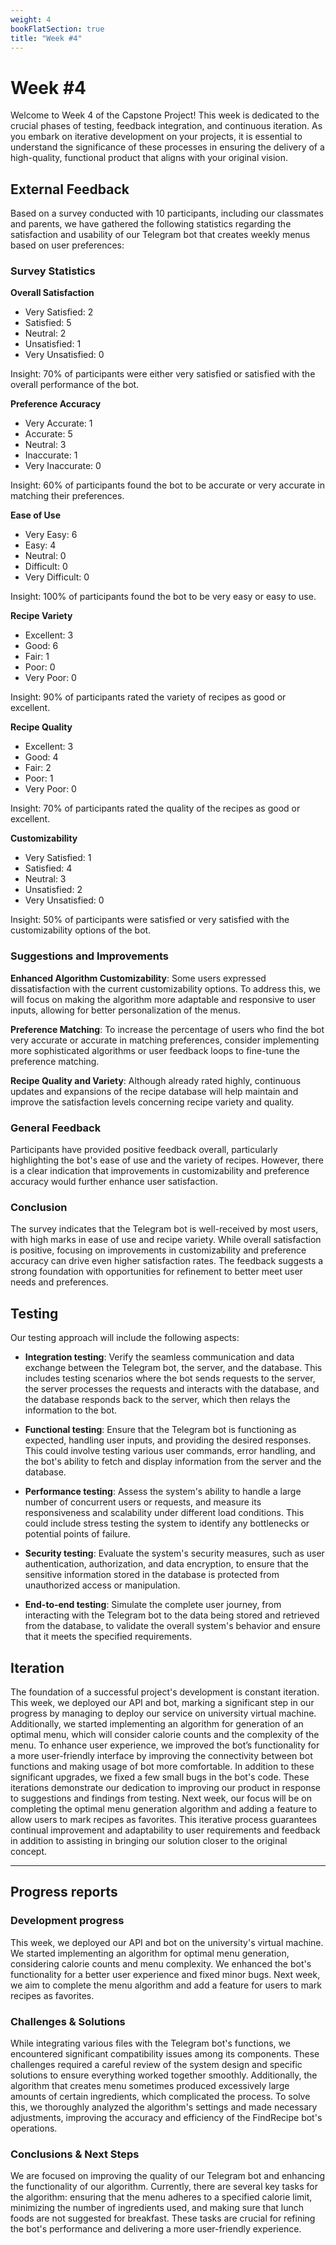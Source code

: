 ```yaml
---
weight: 4
bookFlatSection: true
title: "Week #4"
---
```


# **Week #4**

Welcome to Week 4 of the Capstone Project! This week is dedicated to the crucial phases of testing, feedback integration, and continuous iteration. As you embark on iterative development on your projects, it is essential to understand the significance of these processes in ensuring the delivery of a high-quality, functional product that aligns with your original vision.


## External Feedback
Based on a survey conducted with 10 participants, including our classmates and parents, we have gathered the following statistics regarding the satisfaction and usability of our Telegram bot that creates weekly menus based on user preferences:

### Survey Statistics

**Overall Satisfaction**

- Very Satisfied: 2
- Satisfied: 5
- Neutral: 2
- Unsatisfied: 1
- Very Unsatisfied: 0

Insight: 70% of participants were either very satisfied or satisfied with the overall performance of the bot.

**Preference Accuracy**

- Very Accurate: 1
- Accurate: 5
- Neutral: 3
- Inaccurate: 1
- Very Inaccurate: 0

Insight: 60% of participants found the bot to be accurate or very accurate in matching their preferences.

**Ease of Use**

- Very Easy: 6
- Easy: 4
- Neutral: 0
- Difficult: 0
- Very Difficult: 0

Insight: 100% of participants found the bot to be very easy or easy to use.

**Recipe Variety**

- Excellent: 3
- Good: 6
- Fair: 1
- Poor: 0
- Very Poor: 0

Insight: 90% of participants rated the variety of recipes as good or excellent.

**Recipe Quality**

- Excellent: 3
- Good: 4
- Fair: 2
- Poor: 1
- Very Poor: 0

Insight: 70% of participants rated the quality of the recipes as good or excellent.

**Customizability**

- Very Satisfied: 1
- Satisfied: 4
- Neutral: 3
- Unsatisfied: 2
- Very Unsatisfied: 0

Insight: 50% of participants were satisfied or very satisfied with the customizability options of the bot.

### Suggestions and Improvements
**Enhanced Algorithm Customizability**: Some users expressed dissatisfaction with the current customizability options. To address this, we will focus on making the algorithm more adaptable and responsive to user inputs, allowing for better personalization of the menus.

**Preference Matching**: To increase the percentage of users who find the bot very accurate or accurate in matching preferences, consider implementing more sophisticated algorithms or user feedback loops to fine-tune the preference matching.

**Recipe Quality and Variety**: Although already rated highly, continuous updates and expansions of the recipe database will help maintain and improve the satisfaction levels concerning recipe variety and quality.

### General Feedback
Participants have provided positive feedback overall, particularly highlighting the bot's ease of use and the variety of recipes. However, there is a clear indication that improvements in customizability and preference accuracy would further enhance user satisfaction.

### Conclusion
The survey indicates that the Telegram bot is well-received by most users, with high marks in ease of use and recipe variety. While overall satisfaction is positive, focusing on improvements in customizability and preference accuracy can drive even higher satisfaction rates. The feedback suggests a strong foundation with opportunities for refinement to better meet user needs and preferences.

## **Testing**
Our testing approach will include the following aspects:

- **Integration testing**: Verify the seamless communication and data exchange between the Telegram bot, the server, and the database. This includes testing scenarios where the bot sends requests to the server, the server processes the requests and interacts with the database, and the database responds back to the server, which then relays the information to the bot.

- **Functional testing**: Ensure that the Telegram bot is functioning as expected, handling user inputs, and providing the desired responses. This could involve testing various user commands, error handling, and the bot's ability to fetch and display information from the server and the database.

- **Performance testing**: Assess the system's ability to handle a large number of concurrent users or requests, and measure its responsiveness and scalability under different load conditions. This could include stress testing the system to identify any bottlenecks or potential points of failure.

- **Security testing**: Evaluate the system's security measures, such as user authentication, authorization, and data encryption, to ensure that the sensitive information stored in the database is protected from unauthorized access or manipulation.

- **End-to-end testing**: Simulate the complete user journey, from interacting with the Telegram bot to the data being stored and retrieved from the database, to validate the overall system's behavior and ensure that it meets the specified requirements.

## **Iteration**
The foundation of a successful project's development is constant iteration. This week, we deployed our API and bot, marking a significant step in our progress by managing to deploy our service on university virtual machine. Additionally, we started implementing an algorithm for generation of an optimal menu, which will consider calorie counts and the complexity of the menu. To enhance user experience, we improved the bot’s functionality for a more user-friendly interface by improving the connectivity between bot functions and making usage of bot more comfortable. In addition to these significant upgrades, we fixed a few small bugs in the bot's code. These iterations demonstrate our dedication to improving our product in response to suggestions and findings from testing. 
Next week, our focus will be on completing the optimal menu generation algorithm and adding a feature to allow users to mark recipes as favorites. This iterative process guarantees continual improvement and adaptability to user requirements and feedback in addition to assisting in bringing our solution closer to the original concept.

---
## **Progress reports**
### **Development progress**
This week, we deployed our API and bot on the university's virtual machine. We started implementing an algorithm for optimal menu generation, considering calorie counts and menu complexity. We enhanced the bot's functionality for a better user experience and fixed minor bugs. Next week, we aim to complete the menu algorithm and add a feature for users to mark recipes as favorites.
### **Challenges & Solutions**
While integrating various files with the Telegram bot's functions, we encountered significant compatibility issues among its components. These challenges required a careful review of the system design and specific solutions to ensure everything worked together smoothly. Additionally, the algorithm that creates menu sometimes produced excessively large amounts of certain ingredients, which complicated the process. To solve this, we thoroughly analyzed the algorithm's settings and made necessary adjustments, improving the accuracy and efficiency of the FindRecipe bot's operations.
### **Conclusions & Next Steps**
We are focused on improving the quality of our Telegram bot and enhancing the functionality of our algorithm. Currently, there are several key tasks for the algorithm: ensuring that the menu adheres to a specified calorie limit, minimizing the number of ingredients used, and making sure that lunch foods are not suggested for breakfast. These tasks are crucial for refining the bot's performance and delivering a more user-friendly experience.
